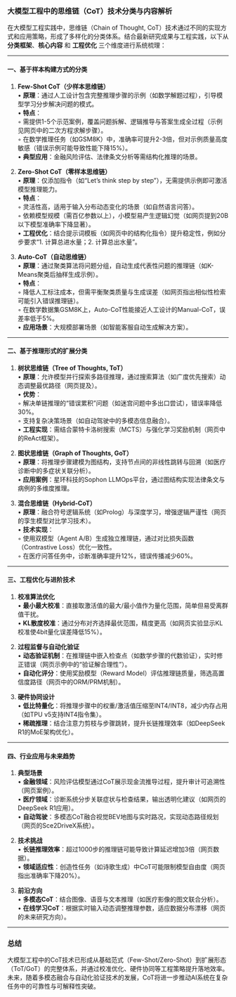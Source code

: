 ### 大模型工程中的思维链（CoT）技术分类与内容解析

在大模型工程实践中，思维链（Chain of Thought, CoT）技术通过不同的实现方式和应用策略，形成了多样化的分类体系。结合最新研究成果与工程实践，以下从 **分类框架**、**核心内容** 和 **工程优化** 三个维度进行系统梳理：

---

#### 一、基于样本构建方式的分类
1. **Few-Shot CoT（少样本思维链）**  
   • **原理**：通过人工设计包含完整推理步骤的示例（如数学解题过程），引导模型学习分步解决问题的模式。  
   • **特点**：  
     ◦ 需提供1-5个示范案例，覆盖问题拆解、逻辑推导与答案生成全过程（示例见网页中的二次方程求解步骤）。  
     ◦ 在数学推理任务（如GSM8K）中，准确率可提升2-3倍，但对示例质量高度敏感（错误示例可能导致性能下降15%）。  
   • **典型应用**：金融风险评估、法律条文分析等需结构化推理的场景。

2. **Zero-Shot CoT（零样本思维链）**  
   • **原理**：仅添加指令（如“Let’s think step by step”），无需提供示例即可激活模型推理能力。  
   • **特点**：  
     ◦ 灵活性高，适用于输入分布动态变化的场景（如自然语言问答）。  
     ◦ 依赖模型规模（需百亿参数以上），小模型易产生逻辑幻觉（如网页提到20B以下模型准确率下降显著）。  
   • **工程优化**：结合提示词模板（如网页中的结构化指令）提升稳定性，例如分步要求“1. 计算总进水量；2. 计算总出水量”。

3. **Auto-CoT（自动思维链）**  
   • **原理**：通过聚类算法将问题分组，自动生成代表性问题的推理链（如K-Means聚类后抽样生成示例）。  
   • **特点**：  
     ◦ 降低人工标注成本，但需平衡聚类质量与生成误差（如网页指出相似性检索可能引入错误推理链）。  
     ◦ 在数学数据集GSM8K上，Auto-CoT性能接近人工设计的Manual-CoT，误差率低于5%。  
   • **应用场景**：大规模部署场景（如智能客服自动生成解决方案）。

---

#### 二、基于推理形式的扩展分类
1. **树状思维链（Tree of Thoughts, ToT）**  
   • **原理**：允许模型并行探索多路径推理，通过搜索算法（如广度优先搜索）动态调整最优路径（网页提及）。  
   • **优势**：  
     ◦ 解决单链推理的“错误累积”问题（如迷宫问题中多出口尝试），错误率降低30%。  
     ◦ 支持复杂决策场景（如自动驾驶中的多模态信息融合）。  
   • **工程实现**：需结合蒙特卡洛树搜索（MCTS）与强化学习奖励机制（网页中的ReAct框架）。

2. **图状思维链（Graph of Thoughts, GoT）**  
   • **原理**：将推理步骤建模为图结构，支持节点间的非线性跳转与回溯（如医疗诊断中的多症状关联分析）。  
   • **应用案例**：星环科技的Sophon LLMOps平台，通过图结构实现法律条文与病例的多维度推理。

3. **混合思维链（Hybrid-CoT）**  
   • **原理**：融合符号逻辑系统（如Prolog）与深度学习，增强逻辑严谨性（网页的孪生模型对比学习技术）。  
   • **技术实现**：  
     ◦ 使用双模型（Agent A/B）生成独立推理链，通过对比损失函数（Contrastive Loss）优化一致性。  
     ◦ 在医疗问答任务中，诊断准确率提升12%，错误传播减少60%。

---

#### 三、工程优化与进阶技术
1. **校准算法优化**  
   • **最小最大校准**：直接取激活值的最大/最小值作为量化范围，简单但易受离群值干扰。  
   • **KL散度校准**：通过分布对齐选择最优范围，精度更高（如网页实验显示KL校准使4bit量化误差降低15%）。

2. **过程监督与自动化验证**  
   • **动态验证机制**：在推理链中嵌入检查点（如数学步骤的代数验证），实时修正错误（网页示例中的“验证解合理性”）。  
   • **自动化评分**：使用奖励模型（Reward Model）评估推理链质量，筛选高置信度路径（网页中的ORM/PRM机制）。

3. **硬件协同设计**  
   • **低比特量化**：将推理步骤中的权重/激活值压缩至INT4/INT8，减少内存占用（如TPU v5支持INT4指令集）。  
   • **稀疏推理**：结合注意力剪枝与步骤跳转，提升长链推理效率（如DeepSeek R1的MoE架构优化）。

---

#### 四、行业应用与未来趋势
1. **典型场景**  
   • **金融领域**：风险评估模型通过CoT展示现金流推导过程，提升审计可追溯性（网页案例）。  
   • **医疗领域**：诊断系统分步关联症状与检查结果，输出透明化建议（如网页的DeepSeek R1应用）。  
   • **自动驾驶**：多模态CoT融合视觉BEV地图与实时路况，实现动态路径规划（网页的Sce2DriveX系统）。

2. **技术挑战**  
   • **长链推理效率**：超过1000步的推理链可能导致计算延迟增加3倍（网页数据）。  
   • **领域适应性**：创造性任务（如诗歌生成）中CoT可能限制模型自由度（网页指出准确率下降20%）。

3. **前沿方向**  
   • **多模态CoT**：结合图像、语音与文本推理（如医疗影像的图文联合分析）。  
   • **在线学习CoT**：根据实时输入动态调整推理参数，适应数据分布漂移（网页的未来研究方向）。

---

### 总结  
大模型工程中的CoT技术已形成从基础范式（Few-Shot/Zero-Shot）到扩展形态（ToT/GoT）的完整体系，并通过校准优化、硬件协同等工程策略提升落地效率。未来，随着多模态融合与自动化验证技术的发展，CoT将进一步推动AI系统在复杂任务中的可靠性与可解释性突破。